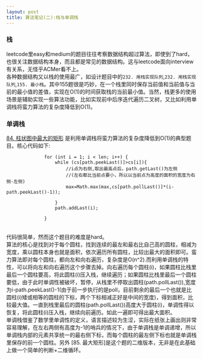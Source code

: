 ```yaml
---
layout: post
title: 算法笔记(二):栈与单调栈
---
```


### 栈
leetcode里easy和medium的题目往往考察数据结构超过算法，即使到了hard，也很关注数据结构本身，而且都是常见的数据结构。这与leetcode面向interview有关系，无怪乎ACMer看不上。<br>
各种数据结构又以栈的使用最广，如设计题目中的`232. 用栈实现队列`,`232. 用栈实现队列`,`155. 最小栈`。其中155题很是巧妙，在一个栈里同时保存当前值和当前值与当前的最小值的差值，实现在O(1)的时间获取栈的当前最小值。当然，栈更多的使用场景是辅助实现一些算法功能，比如实现前中后序迭代遍历二叉树，又比如利用单调栈将蛮力算法的复杂度降低到O(1)。<br>



### 单调栈

 [84. 柱状图中最大的矩形](https://leetcode-cn.com/problems/largest-rectangle-in-histogram/) 是利用单调栈将蛮力算法的复杂度降低到O(1)的典型题目。核心代码如下:
```
              for (int i = 1; i < len; i++) {
                  while (cs[path.peekLast()]>cs[i]){
                      //i点为右侧,取出最高点后，path.getLast()为左侧
                      //(左右都比当前点要小，所以以当前点为高度的面积的宽度为右侧-左侧)
                      max=Math.max(max,cs[path.pollLast()]*(i-path.peekLast()-1));
                      
                  }
                  path.addLast(i);
      
              }
```
<br/>
代码很简单，然而这个题目的难度是hard。
<br/>
算法的核心是找到对于每个圆柱，找到连续的最左和最右比自己高的圆柱，相减为宽度，乘以圆柱本身也就是面积，依次遍历所有圆柱，比较出最大的面积即可。蛮力算法即对每个圆柱，都向左和向右遍历，复杂度是O(n^2).而利用单调栈的特性，可以将向左和向右遍历这个步骤去掉。向右遍历每个圆柱(i)，如果圆柱比栈里最后一个圆柱要高，将此圆柱(i)压入栈，继续遍历；如果圆柱比栈里最后一个圆柱要低，由于此时单调性被破坏，暂停，从栈里不停取出圆柱(path.pollLast()),宽度为i-path.peekLast()-1(由于前一步执行的是poll，目前剩余的最后一个也就是比圆柱(i)矮或相等的圆柱的下标，两个下标相减正好是中间的宽度)，得到面积，比较最大值。一直到栈里最后的圆柱(path.pollLast())高度大于圆柱(i)，单调性得以恢复，将此圆柱(i)压入栈，继续向前遍历。如此一遍即可得出最大面积。
<br/>
单调栈借鉴了数学里单调性的定义，语言描述较为生涩，实际在纸张上画出则非常容易理解，在左右两侧有高度为-1的哨兵的情况下，由于单调栈是单调递增，所以单调栈内部的元素共享统一的最右侧下标，而每个圆柱的最左侧下标也就是单调栈里保存的前一个圆柱。另外 [85. 最大矩形]是这个题的二维版本，无非是在此基础上做一个简单的判断+二维循环。



